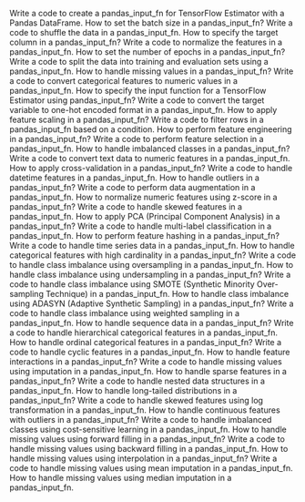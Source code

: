Write a code to create a pandas_input_fn for TensorFlow Estimator with a Pandas DataFrame.
How to set the batch size in a pandas_input_fn?
Write a code to shuffle the data in a pandas_input_fn.
How to specify the target column in a pandas_input_fn?
Write a code to normalize the features in a pandas_input_fn.
How to set the number of epochs in a pandas_input_fn?
Write a code to split the data into training and evaluation sets using a pandas_input_fn.
How to handle missing values in a pandas_input_fn?
Write a code to convert categorical features to numeric values in a pandas_input_fn.
How to specify the input function for a TensorFlow Estimator using pandas_input_fn?
Write a code to convert the target variable to one-hot encoded format in a pandas_input_fn.
How to apply feature scaling in a pandas_input_fn?
Write a code to filter rows in a pandas_input_fn based on a condition.
How to perform feature engineering in a pandas_input_fn?
Write a code to perform feature selection in a pandas_input_fn.
How to handle imbalanced classes in a pandas_input_fn?
Write a code to convert text data to numeric features in a pandas_input_fn.
How to apply cross-validation in a pandas_input_fn?
Write a code to handle datetime features in a pandas_input_fn.
How to handle outliers in a pandas_input_fn?
Write a code to perform data augmentation in a pandas_input_fn.
How to normalize numeric features using z-score in a pandas_input_fn?
Write a code to handle skewed features in a pandas_input_fn.
How to apply PCA (Principal Component Analysis) in a pandas_input_fn?
Write a code to handle multi-label classification in a pandas_input_fn.
How to perform feature hashing in a pandas_input_fn?
Write a code to handle time series data in a pandas_input_fn.
How to handle categorical features with high cardinality in a pandas_input_fn?
Write a code to handle class imbalance using oversampling in a pandas_input_fn.
How to handle class imbalance using undersampling in a pandas_input_fn?
Write a code to handle class imbalance using SMOTE (Synthetic Minority Over-sampling Technique) in a pandas_input_fn.
How to handle class imbalance using ADASYN (Adaptive Synthetic Sampling) in a pandas_input_fn?
Write a code to handle class imbalance using weighted sampling in a pandas_input_fn.
How to handle sequence data in a pandas_input_fn?
Write a code to handle hierarchical categorical features in a pandas_input_fn.
How to handle ordinal categorical features in a pandas_input_fn?
Write a code to handle cyclic features in a pandas_input_fn.
How to handle feature interactions in a pandas_input_fn?
Write a code to handle missing values using imputation in a pandas_input_fn.
How to handle sparse features in a pandas_input_fn?
Write a code to handle nested data structures in a pandas_input_fn.
How to handle long-tailed distributions in a pandas_input_fn?
Write a code to handle skewed features using log transformation in a pandas_input_fn.
How to handle continuous features with outliers in a pandas_input_fn?
Write a code to handle imbalanced classes using cost-sensitive learning in a pandas_input_fn.
How to handle missing values using forward filling in a pandas_input_fn?
Write a code to handle missing values using backward filling in a pandas_input_fn.
How to handle missing values using interpolation in a pandas_input_fn?
Write a code to handle missing values using mean imputation in a pandas_input_fn.
How to handle missing values using median imputation in a pandas_input_fn.